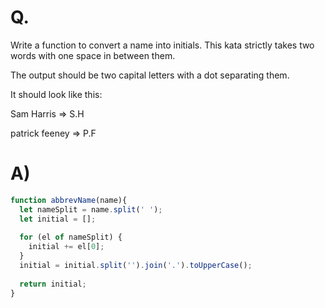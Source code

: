 # Q.
Write a function to convert a name into initials. This kata strictly takes two words with one space in between them.

The output should be two capital letters with a dot separating them.

It should look like this:

Sam Harris => S.H

patrick feeney => P.F

# A)
```js
function abbrevName(name){
  let nameSplit = name.split(' ');
  let initial = [];
  
  for (el of nameSplit) {
    initial += el[0];
  }
  initial = initial.split('').join('.').toUpperCase();
  
  return initial;
}
```
